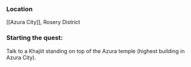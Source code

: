### Location
[[Azura City]], Rosery District
### Starting the quest: 
Talk to a Khajiit standing on top of the Azura temple (highest building in Azura City).